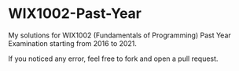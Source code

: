 # WIX1002-Past-Year
My solutions for WIX1002 (Fundamentals of Programming) Past Year Examination starting from 2016 to 2021.

If you noticed any error, feel free to fork and open a pull request.

